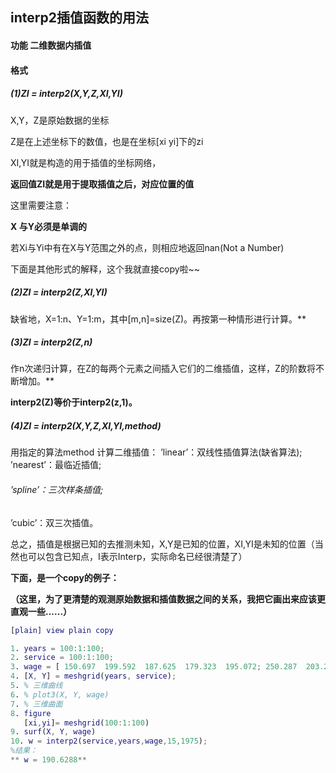 ## interp2插值函数的用法

#### 功能 二维数据内插值

#### 格式

##### (1)ZI = interp2(X,Y,Z,XI,YI)

X,Y，Z是原始数据的坐标

Z是在上述坐标下的数值，也是在坐标[xi  yi]下的zi

XI,YI就是构造的用于插值的坐标网络，

**返回值ZI就是用于提取插值之后，对应位置的值**

这里需要注意：


**X 与Y必须是单调的**

若Xi与Yi中有在X与Y范围之外的点，则相应地返回nan(Not a Number)



下面是其他形式的解释，这个我就直接copy啦~~


##### (2)ZI = interp2(Z,XI,YI)

缺省地，X=1:n、Y=1:m，其中[m,n]=size(Z)。再按第一种情形进行计算。**



##### (3)ZI = interp2(Z,n)

作n次递归计算，在Z的每两个元素之间插入它们的二维插值，这样，Z的阶数将不断增加。**

**interp2(Z)等价于interp2(z,1)。**

##### (4)ZI = interp2(X,Y,Z,XI,YI,method)

用指定的算法method 计算二维插值：
’linear’：双线性插值算法(缺省算法);
’nearest’：最临近插值;

###### ’spline’：三次样条插值;

’cubic’：双三次插值。

总之，插值是根据已知的去推测未知，X,Y是已知的位置，XI,YI是未知的位置（当然也可以包含已知点，I表示Interp，实际命名已经很清楚了）

**下面，是一个copy的例子：**

**（这里，为了更清楚的观测原始数据和插值数据之间的关系，我把它画出来应该更直观一些......）**

```matlab
[plain] view plain copy 

1. years = 100:1:100;  
2. service = 100:1:100;  
3. wage = [ 150.697  199.592  187.625  179.323  195.072; 250.287  203.212  179.092  322.767  226.505;153.706  426.730  249.633  120.281  598.243];  
4. [X, Y] = meshgrid(years, service);  
5. % 三维曲线  
6. % plot3(X, Y, wage)  
7. % 三维曲面  
8. figure  
   [xi,yi]= meshgrid(100:1:100)
9. surf(X, Y, wage)  
10. w = interp2(service,years,wage,15,1975);  
%结果：
** w = 190.6288**

```

